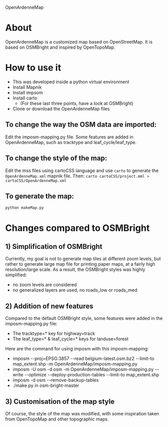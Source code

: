 OpenArdenneMap

# About
OpenArdenneMap is a customized map based on OpenStreetMap. It is based on OSMBright and inspired by OpenTopoMap.

# How to use it

* This was developed inside a python virtual environment
* Install Mapnik
* Install impsom
* Install carto
  * (For these last three points, have a look at OSMBright)
* Clone or download the OpenArdenneMap files

## To change the way the OSM data are imported:
Edit the imposm-mapping.py file. Some features are added in OpenArdenneMap, such as tracktype and leaf_cycle/leaf_type.

## To change the style of the map:
Edit the mss files using cartoCSS language and use `carto` to generate the `OpenArdenneMap.xml` mapnik file. Then:
`carto cartoCSS/project.mml > cartoCSS/OpenArdenneMap.xml`

## To generate the map:
`python makeMap.py`

# Changes compared to OSMBright

## 1) Simplification of OSMBright
Currently, my goal is not to generate map tiles at different zoom levels, but rather to generate large map file for printing paper maps, at a fairly high resolution/large scale. As a result, the OSMBright styles was highly simplified:
* no zoom levels are considered
* no generalized layers are used, no roads_low or roads_med

## 2) Addition of new features
Compared to the default OSMBright style, some features were added in the imposm-mapping.py file:
* The tracktype=* key for highway=track
* The leaf_type=* & leaf_cycle=* keys for landuse=forest

Here are the command for using imposm with this imposm-mapping:
* imposm --proj=EPSG:3857 --read belgium-latest.osm.bz2 --limit-to map_extent.shp -m OpenArdenneMap/imposm-mapping.py
* imposm -U osm -d osm -m OpenArdenneMap/imposm-mapping.py --write --optimize --deploy-production-tables --limit-to map_extent.shp
* imposm -d osm --remove-backup-tables
* ./make.py in osm-bright-master

## 3) Customisation of the map style
Of course, the style of the map was modified, with some inspiration taken from OpenTopoMap and other topographic maps.
